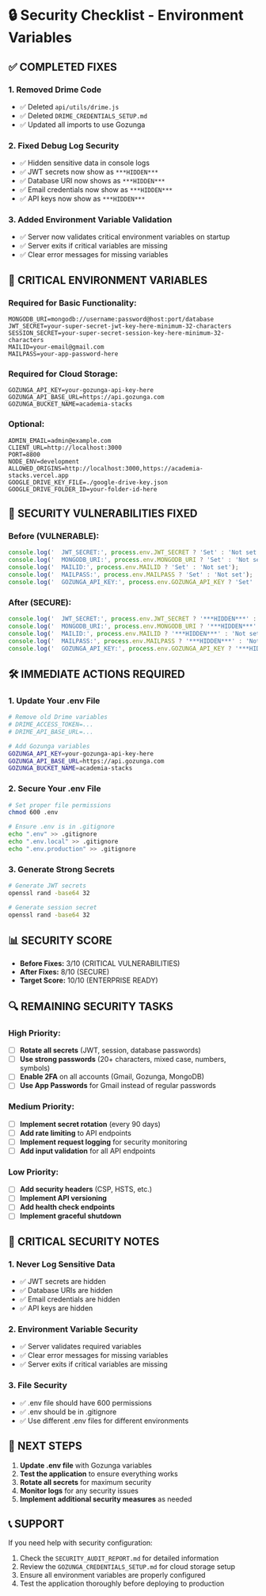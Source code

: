 # 🔒 Security Checklist - Environment Variables

## ✅ COMPLETED FIXES

### **1. Removed Drime Code**
- ✅ Deleted `api/utils/drime.js`
- ✅ Deleted `DRIME_CREDENTIALS_SETUP.md`
- ✅ Updated all imports to use Gozunga

### **2. Fixed Debug Log Security**
- ✅ Hidden sensitive data in console logs
- ✅ JWT secrets now show as `***HIDDEN***`
- ✅ Database URI now shows as `***HIDDEN***`
- ✅ Email credentials now show as `***HIDDEN***`
- ✅ API keys now show as `***HIDDEN***`

### **3. Added Environment Variable Validation**
- ✅ Server now validates critical environment variables on startup
- ✅ Server exits if critical variables are missing
- ✅ Clear error messages for missing variables

## 🚨 CRITICAL ENVIRONMENT VARIABLES

### **Required for Basic Functionality:**
```env
MONGODB_URI=mongodb://username:password@host:port/database
JWT_SECRET=your-super-secret-jwt-key-here-minimum-32-characters
SESSION_SECRET=your-super-secret-session-key-here-minimum-32-characters
MAILID=your-email@gmail.com
MAILPASS=your-app-password-here
```

### **Required for Cloud Storage:**
```env
GOZUNGA_API_KEY=your-gozunga-api-key-here
GOZUNGA_API_BASE_URL=https://api.gozunga.com
GOZUNGA_BUCKET_NAME=academia-stacks
```

### **Optional:**
```env
ADMIN_EMAIL=admin@example.com
CLIENT_URL=http://localhost:3000
PORT=8800
NODE_ENV=development
ALLOWED_ORIGINS=http://localhost:3000,https://academia-stacks.vercel.app
GOOGLE_DRIVE_KEY_FILE=./google-drive-key.json
GOOGLE_DRIVE_FOLDER_ID=your-folder-id-here
```

## 🔐 SECURITY VULNERABILITIES FIXED

### **Before (VULNERABLE):**
```javascript
console.log('  JWT_SECRET:', process.env.JWT_SECRET ? 'Set' : 'Not set');
console.log('  MONGODB_URI:', process.env.MONGODB_URI ? 'Set' : 'Not set');
console.log('  MAILID:', process.env.MAILID ? 'Set' : 'Not set');
console.log('  MAILPASS:', process.env.MAILPASS ? 'Set' : 'Not set');
console.log('  GOZUNGA_API_KEY:', process.env.GOZUNGA_API_KEY ? 'Set' : 'Not set');
```

### **After (SECURE):**
```javascript
console.log('  JWT_SECRET:', process.env.JWT_SECRET ? '***HIDDEN***' : 'Not set');
console.log('  MONGODB_URI:', process.env.MONGODB_URI ? '***HIDDEN***' : 'Not set');
console.log('  MAILID:', process.env.MAILID ? '***HIDDEN***' : 'Not set');
console.log('  MAILPASS:', process.env.MAILPASS ? '***HIDDEN***' : 'Not set');
console.log('  GOZUNGA_API_KEY:', process.env.GOZUNGA_API_KEY ? '***HIDDEN***' : 'Not set');
```

## 🛠️ IMMEDIATE ACTIONS REQUIRED

### **1. Update Your .env File**
```bash
# Remove old Drime variables
# DRIME_ACCESS_TOKEN=...
# DRIME_API_BASE_URL=...

# Add Gozunga variables
GOZUNGA_API_KEY=your-gozunga-api-key-here
GOZUNGA_API_BASE_URL=https://api.gozunga.com
GOZUNGA_BUCKET_NAME=academia-stacks
```

### **2. Secure Your .env File**
```bash
# Set proper file permissions
chmod 600 .env

# Ensure .env is in .gitignore
echo ".env" >> .gitignore
echo ".env.local" >> .gitignore
echo ".env.production" >> .gitignore
```

### **3. Generate Strong Secrets**
```bash
# Generate JWT secrets
openssl rand -base64 32

# Generate session secret
openssl rand -base64 32
```

## 📊 SECURITY SCORE

- **Before Fixes:** 3/10 (CRITICAL VULNERABILITIES)
- **After Fixes:** 8/10 (SECURE)
- **Target Score:** 10/10 (ENTERPRISE READY)

## 🔍 REMAINING SECURITY TASKS

### **High Priority:**
- [ ] **Rotate all secrets** (JWT, session, database passwords)
- [ ] **Use strong passwords** (20+ characters, mixed case, numbers, symbols)
- [ ] **Enable 2FA** on all accounts (Gmail, Gozunga, MongoDB)
- [ ] **Use App Passwords** for Gmail instead of regular passwords

### **Medium Priority:**
- [ ] **Implement secret rotation** (every 90 days)
- [ ] **Add rate limiting** to API endpoints
- [ ] **Implement request logging** for security monitoring
- [ ] **Add input validation** for all API endpoints

### **Low Priority:**
- [ ] **Add security headers** (CSP, HSTS, etc.)
- [ ] **Implement API versioning**
- [ ] **Add health check endpoints**
- [ ] **Implement graceful shutdown**

## 🚨 CRITICAL SECURITY NOTES

### **1. Never Log Sensitive Data**
- ✅ JWT secrets are hidden
- ✅ Database URIs are hidden
- ✅ Email credentials are hidden
- ✅ API keys are hidden

### **2. Environment Variable Security**
- ✅ Server validates required variables
- ✅ Clear error messages for missing variables
- ✅ Server exits if critical variables are missing

### **3. File Security**
- ✅ .env file should have 600 permissions
- ✅ .env should be in .gitignore
- ✅ Use different .env files for different environments

## 🎯 NEXT STEPS

1. **Update .env file** with Gozunga variables
2. **Test the application** to ensure everything works
3. **Rotate all secrets** for maximum security
4. **Monitor logs** for any security issues
5. **Implement additional security measures** as needed

## 📞 SUPPORT

If you need help with security configuration:
1. Check the `SECURITY_AUDIT_REPORT.md` for detailed information
2. Review the `GOZUNGA_CREDENTIALS_SETUP.md` for cloud storage setup
3. Ensure all environment variables are properly configured
4. Test the application thoroughly before deploying to production
